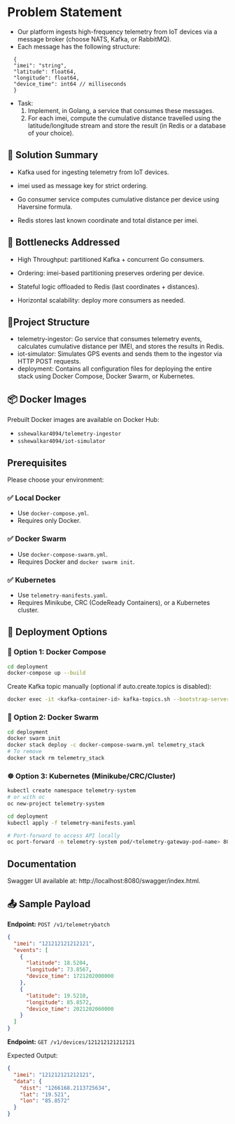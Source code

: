 
# Problem Statement

  - Our platform ingests high-frequency telemetry from IoT devices via a message broker (choose NATS, Kafka, or RabbitMQ).
  - Each message has the following structure:
  ```
    {
    "imei": "string",
    "latitude": float64,
    "longitude": float64,
    "device_time": int64 // milliseconds
    }
  ```
  - Task:
    1. Implement, in Golang, a service that consumes these messages.
    2. For each imei, compute the cumulative distance travelled using the latitude/longitude
stream and store the result (in Redis or a database of your choice).

## 🧩 Solution Summary

  - Kafka used for ingesting telemetry from IoT devices.

  - imei used as message key for strict ordering.

  - Go consumer service computes cumulative distance per device using Haversine formula.

  - Redis stores last known coordinate and total distance per imei.

## 🚧 Bottlenecks Addressed

  - High Throughput: partitioned Kafka + concurrent Go consumers.

  - Ordering: imei-based partitioning preserves ordering per device.

  - Stateful logic offloaded to Redis (last coordinates + distances).

  - Horizontal scalability: deploy more consumers as needed.


##  📡Project Structure

- telemetry-ingestor: Go service that consumes telemetry events, calculates cumulative distance per IMEI, and stores the results in Redis.
- iot-simulator: Simulates GPS events and sends them to the ingestor via HTTP POST requests.
- deployment: Contains all configuration files for deploying the entire stack using Docker Compose, Docker Swarm, or Kubernetes.


## 📦 Docker Images

Prebuilt Docker images are available on Docker Hub:

- `sshewalkar4094/telemetry-ingestor`
- `sshewalkar4094/iot-simulator`


## Prerequisites

Please choose your environment:

### ✅ Local Docker
- Use `docker-compose.yml`.
- Requires only Docker.

### ✅ Docker Swarm
- Use `docker-compose-swarm.yml`.
- Requires Docker and `docker swarm init`.

### ✅ Kubernetes
- Use `telemetry-manifests.yaml`.
- Requires Minikube, CRC (CodeReady Containers), or a Kubernetes cluster.


## 🚀 Deployment Options

### 🐳 Option 1: Docker Compose

```bash
cd deployment
docker-compose up --build
````

Create Kafka topic manually (optional if auto.create.topics is disabled):

```bash
docker exec -it <kafka-container-id> kafka-topics.sh --bootstrap-server localhost:9092 --create --topic telemetry --partitions 3
```

### 🐝 Option 2: Docker Swarm

```bash
cd deployment
docker swarm init
docker stack deploy -c docker-compose-swarm.yml telemetry_stack
# To remove
docker stack rm telemetry_stack
```

### ☸️ Option 3: Kubernetes (Minikube/CRC/Cluster)

```bash
kubectl create namespace telemetry-system
# or with oc
oc new-project telemetry-system

cd deployment
kubectl apply -f telemetry-manifests.yaml

# Port-forward to access API locally
oc port-forward -n telemetry-system pod/<telemetry-gateway-pod-name> 8080:8080
```

## Documentation
Swagger UI available at: http://localhost:8080/swagger/index.html.

## 📤 Sample Payload

**Endpoint:** `POST /v1/telemetrybatch`

```json
{
  "imei": "121212121212121",
  "events": [
    {
      "latitude": 18.5204,
      "longitude": 73.8567,
      "device_time": 1721202000000
    },
    {
      "latitude": 19.5210,
      "longitude": 85.8572,
      "device_time": 2021202060000
    }
  ]
}
```


**Endpoint:** `GET /v1/devices/121212121212121`

Expected Output:

```json
{
  "imei": "121212121212121",
  "data": {
    "dist": "1266168.2113725634",
    "lat": "19.521",
    "lon": "85.8572"
  }
}
```